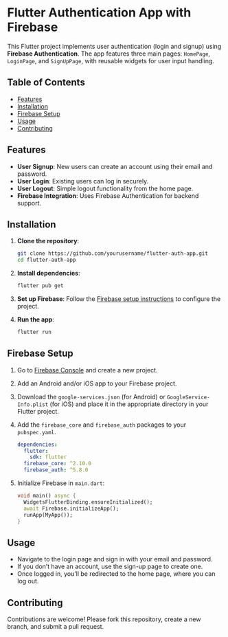 
# Flutter Authentication App with Firebase

This Flutter project implements user authentication (login and signup) using **Firebase Authentication**. The app features three main pages: `HomePage`, `LoginPage`, and `SignUpPage`, with reusable widgets for user input handling.

## Table of Contents
- [Features](#features)
- [Installation](#installation)
- [Firebase Setup](#firebase-setup)
- [Usage](#usage)
- [Contributing](#contributing)

## Features
- **User Signup**: New users can create an account using their email and password.
- **User Login**: Existing users can log in securely.
- **User Logout**: Simple logout functionality from the home page.
- **Firebase Integration**: Uses Firebase Authentication for backend support.

## Installation

1. **Clone the repository**:
   ```bash
   git clone https://github.com/yourusername/flutter-auth-app.git
   cd flutter-auth-app
   ```

2. **Install dependencies**:
   ```bash
   flutter pub get
   ```

3. **Set up Firebase**:
   Follow the [Firebase setup instructions](#firebase-setup) to configure the project.

4. **Run the app**:
   ```bash
   flutter run
   ```

## Firebase Setup
1. Go to [Firebase Console](https://console.firebase.google.com/) and create a new project.
2. Add an Android and/or iOS app to your Firebase project.
3. Download the `google-services.json` (for Android) or `GoogleService-Info.plist` (for iOS) and place it in the appropriate directory in your Flutter project.
4. Add the `firebase_core` and `firebase_auth` packages to your `pubspec.yaml`.

   ```yaml
   dependencies:
     flutter:
       sdk: flutter
     firebase_core: ^2.10.0
     firebase_auth: ^5.8.0
   ```

5. Initialize Firebase in `main.dart`:
   ```dart
   void main() async {
     WidgetsFlutterBinding.ensureInitialized();
     await Firebase.initializeApp();
     runApp(MyApp());
   }
   ```

## Usage
- Navigate to the login page and sign in with your email and password.
- If you don’t have an account, use the sign-up page to create one.
- Once logged in, you’ll be redirected to the home page, where you can log out.

## Contributing
Contributions are welcome! Please fork this repository, create a new branch, and submit a pull request.
